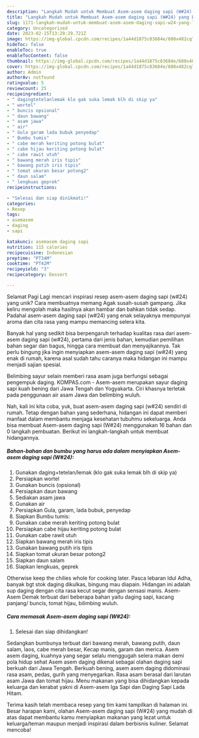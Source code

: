 ```yaml
---
description: "Langkah Mudah untuk Membuat Asem-asem daging sapi (W#24) yang Lezat Sekali"
title: "Langkah Mudah untuk Membuat Asem-asem daging sapi (W#24) yang Lezat Sekali"
slug: 1171-langkah-mudah-untuk-membuat-asem-asem-daging-sapi-w24-yang-lezat-sekali
category: Uncategorized
date: 2023-02-15T13:29:29.721Z
image: https://img-global.cpcdn.com/recipes/1a44d1875c83684e/680x482cq70/asem-asem-daging-sapi-w24-foto-resep-utama.jpg
hideToc: false
enableToc: true
enableTocContent: false
thumbnail: https://img-global.cpcdn.com/recipes/1a44d1875c83684e/680x482cq70/asem-asem-daging-sapi-w24-foto-resep-utama.jpg
cover: https://img-global.cpcdn.com/recipes/1a44d1875c83684e/680x482cq70/asem-asem-daging-sapi-w24-foto-resep-utama.jpg
author: Admin
authorAv: notfound
ratingvalue: 5
reviewcount: 25
recipeingredient:
- " dagingtetelanlemak klo gak suka lemak blh di skip ya"
- " wortel"
- " buncis opsional"
- " daun bawang"
- " asam jawa"
- " air"
- " Gula garam lada bubuk penyedap"
- " Bumbu tumis"
- " cabe merah keriting potong bulat"
- " cabe hijau keriting potong bulat"
- " cabe rawit utuh"
- " bawang merah iris tipis"
- " bawang putih iris tipis"
- " tomat ukuran besar potong2"
- " daun salam"
- " lengkuas geprek"
recipeinstructions:

- "Selesai dan siap dinikmati!"
categories:
- Resep
tags:
- asemasem
- daging
- sapi

katakunci: asemasem daging sapi 
nutrition: 115 calories
recipecuisine: Indonesian
preptime: "PT34M"
cooktime: "PT42M"
recipeyield: "3"
recipecategory: Dessert

---
```



Selamat Pagi Lagi mencari inspirasi resep asem-asem daging sapi (w#24) yang unik? Cara membuatnya memang Agak susah-susah gampang. Jika keliru mengolah maka hasilnya akan hambar dan bahkan tidak sedap. Padahal asem-asem daging sapi (w#24) yang enak selayaknya mempunyai aroma dan cita rasa yang mampu memancing selera kita.


Banyak hal yang sedikit bisa berpengaruh terhadap kualitas rasa dari asem-asem daging sapi (w#24), pertama dari jenis bahan, kemudian pemilihan bahan segar dan bagus, hingga cara membuat dan menyajikannya. Tak perlu bingung jika ingin menyiapkan asem-asem daging sapi (w#24) yang enak di rumah, karena asal sudah tahu caranya maka hidangan ini mampu menjadi sajian spesial.

Belimbing sayur selain memberi rasa asam juga berfungsi sebagai pengempuk daging. KOMPAS.com - Asem-asem merupakan sayur daging sapi kuah bening dari Jawa Tengah dan Yogyakarta. Ciri khasnya terletak pada penggunaan air asam Jawa dan belimbing wuluh.


Nah, kali ini kita coba, yuk, buat asem-asem daging sapi (w#24) sendiri di rumah. Tetap dengan bahan yang sederhana, hidangan ini dapat memberi manfaat dalam membantu menjaga kesehatan tubuhmu sekeluarga. Anda bisa membuat Asem-asem daging sapi (W#24) menggunakan 16 bahan dan 0 langkah pembuatan. Berikut ini langkah-langkah untuk membuat hidangannya.

<!--inarticleads1-->

##### Bahan-bahan dan bumbu yang harus ada dalam menyiapkan Asem-asem daging sapi (W#24):

1. Gunakan  daging+tetelan/lemak (klo gak suka lemak blh di skip ya)
1. Persiapkan  wortel
1. Gunakan  buncis (opsional)
1. Persiapkan  daun bawang
1. Sediakan  asam jawa
1. Gunakan  air
1. Persiapkan  Gula, garam, lada bubuk, penyedap
1. Siapkan  Bumbu tumis:
1. Gunakan  cabe merah keriting potong bulat
1. Persiapkan  cabe hijau keriting potong bulat
1. Gunakan  cabe rawit utuh
1. Siapkan  bawang merah iris tipis
1. Gunakan  bawang putih iris tipis
1. Siapkan  tomat ukuran besar potong2
1. Siapkan  daun salam
1. Siapkan  lengkuas, geprek


Otherwise keep the chilies whole for cooking later. Pasca lebaran Idul Adha, banyak bgt stok daging dikulkas, bingung mau diapain. Hidangan ini adalah sup daging dengan cita rasa kecut segar dengan sensasi manis. Asem-Asem Demak terbuat dari beberapa bahan yaitu daging sapi, kacang panjang/ buncis, tomat hijau, bilimbing wuluh. 

<!--inarticleads2-->

##### Cara memasak Asem-asem daging sapi (W#24):


1. Selesai dan siap dihidangkan!

Sedangkan bumbunya terbuat dari bawang merah, bawang putih, daun salam, laos, cabe merah besar, Kecap manis, garam dan merica. Asem asem daging, kuahnya yang segar selalu menggugah selera makan demi pola hidup sehat Asem asem daging dikenal sebagai olahan daging sapi berkuah dari Jawa Tengah. Berkuah bening, asem asem daging didominasi rasa asam, pedas, gurih yang menyegarkan. Rasa asam berasal dari larutan asam Jawa dan tomat hijau. Menu makanan yang bisa dihidangkan kepada keluarga dan kerabat yakni di Asem-asem Iga Sapi dan Daging Sapi Lada Hitam. 

Terima kasih telah membaca resep yang tim kami tampilkan di halaman ini. Besar harapan kami, olahan Asem-asem daging sapi (W#24) yang mudah di atas dapat membantu kamu menyiapkan makanan yang lezat untuk keluarga/teman maupun menjadi inspirasi dalam berbisnis kuliner. Selamat mencoba!
